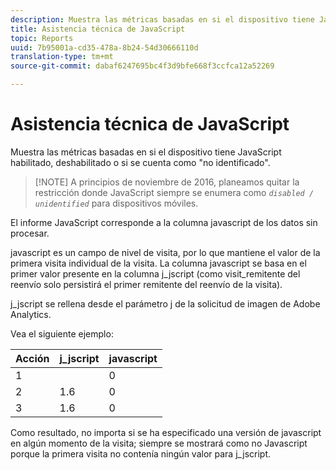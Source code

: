 ```yaml
---
description: Muestra las métricas basadas en si el dispositivo tiene JavaScript habilitado, deshabilitado o si se cuenta como "no identificado".
title: Asistencia técnica de JavaScript
topic: Reports
uuid: 7b95001a-cd35-478a-8b24-54d30666110d
translation-type: tm+mt
source-git-commit: dabaf6247695bc4f3d9bfe668f3ccfca12a52269

---
```



# Asistencia técnica de JavaScript

Muestra las métricas basadas en si el dispositivo tiene JavaScript habilitado, deshabilitado o si se cuenta como &quot;no identificado&quot;.

>[!NOTE] A principios de noviembre de 2016, planeamos quitar la restricción donde JavaScript siempre se enumera como *`disabled / unidentified`* para dispositivos móviles.

El informe JavaScript corresponde a la columna javascript de los datos sin procesar.

javascript es un campo de nivel de visita, por lo que mantiene el valor de la primera visita individual de la visita. La columna javascript se basa en el primer valor presente en la columna j_jscript (como visit_remitente del reenvío solo persistirá el primer remitente del reenvío de la visita).

j_jscript se rellena desde el parámetro j de la solicitud de imagen de Adobe Analytics.

Vea el siguiente ejemplo:

| Acción | j_jscript | javascript |
|---|---|---|
| 1 |  | 0 |
| 2 | 1.6 | 0 |
| 3 | 1.6 | 0 |

Como resultado, no importa si se ha especificado una versión de javascript en algún momento de la visita; siempre se mostrará como no Javascript porque la primera visita no contenía ningún valor para j_jscript.

